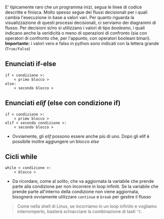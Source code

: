 E' tipicamente raro che un programma inizi, segua le linee di codice descritte e finisca. Molto spesso segue dei flussi decisionali per i quali cambia l'esecuzione in base a valori vari. Per quanto riguarda la visualizzazione di questi processi decisionali, ci serviamo dei diagrammi di flusso.
Per decisioni sì/no si utilizzano i valori di tipo *booleano*, i quali indicano anche la veridicità o meno di operazioni di confronto (sia con operatori di confronto che, per l'appunto, con operatori booleani binari).
**Importante:** i valori vero e falso in python sono indicati con la lettera grande (`True/False`)
## Enunciati if-else
```
if < condizione >:
	< primo blocco >
else:
	< secondo blocco >
```
## Enunciati *elif* (else con condizione if)
```
if < condizione >:
	< primo blocco >
elif < seconda condizione >:
	< secondo blocco >
```
- Ovviamente, gli *elif* possono essere anche più di uno. Dopo gli elif è possibile inoltre aggiungere un blocco *else*
## Cicli while
```
while < condizione >:
	< blocco >
```
- Da ricordare, come al solito, che va aggiornata la variabile che prende parte alla condizione per non incorrere in loop infiniti. Se la variabile che prende parte all'interno della condizione non viene aggiornata, bisognerà ovviamente utilizzare `continue` e `break` per gestire il flusso

 > Come nella shell di Linux, se incorriamo in un loop infinito e vogliamo interromperlo, basterà schiacciare la combinazione di tasti `^C`.
